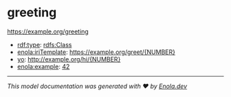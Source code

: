 # greeting

<https://example.org/greeting>

* [rdf:type](http://www.w3.org/1999/02/22-rdf-syntax-ns#type): [rdfs:Class](http://www.w3.org/2000/01/rdf-schema#Class)
* [enola:iriTemplate](https://enola.dev/iriTemplate): https://example.org/greet/{NUMBER}
* [yo](https://example.org/yo): http://example.org/hi/{NUMBER}
* [enola:example](https://enola.dev/example): [42](greet/NUMBER.md?NUMBER=42)

---
_This model documentation was generated with ❤️ by [Enola.dev](https://www.enola.dev)_
